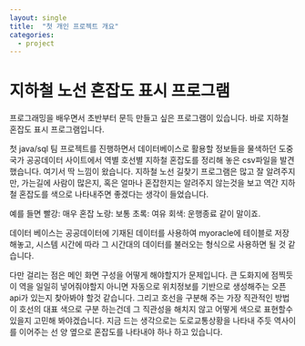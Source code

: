 ```yaml
---
layout: single
title:  "첫 개인 프로젝트 개요"
categories:
  - project
---
```


# 지하철 노선 혼잡도 표시 프로그램

프로그래밍을 배우면서 초반부터 문득 만들고 싶은 프로그램이 있습니다.
바로 지하철 혼잡도 표시 프로그램입니다. 

첫 java/sql 팀 프로젝트를 진행하면서 데이터베이스로 활용할 정보들을 물색하던 도중
국가 공공데이터 사이트에서 역별 호선별 지하철 혼잡도를 정리해 놓은 csv파일을 발견했습니다.
여기서 딱 느낌이 왔습니다. 지하철 노선 길찾기 프로그램은 많고 잘 알려주지만, 가는길에 사람이 많은지, 혹은 얼마나 혼잡한지는
알려주지 않는것을 보고 역간 지하철 혼잡도를 색으로 나타내주면 좋겠다는 생각이 들었습니다.

예를 들면 빨강: 매우 혼잡
          노랑: 보통
          초록: 여유
          회색: 운행종료
같이 말이죠.

데이터 베이스는 공공데이터에 기재된 데이터를 사용하여 myoracle에 테이블로 저장해놓고, 시스템 시간에 따라 그 시간대의
데이터를 불러오는 형식으로 사용하면 될 것 같습니다.

다만 걸리는 점은 메인 화면 구성을 어떻게 해야할지가 문제입니다. 큰 도화지에 점찍듯이 역을 일일히 넣어줘야할지
아니면 자동으로 위치정보를 기반으로 생성해주는 오픈 api가 있는지 찾아봐야 할것 같습니다.
그리고 호선을 구분해 주는 가장 직관적인 방법이 호선의 대표 색으로 구분 하는건데 그 직관성을 해치지 않고 어떻게 색으로 표현할수 있을지 
고민해 봐야겠습니다. 지금 드는 생각으로는 도로교통상황을 나타내 주듯 역사이를 이어주는 선 양 옆으로 혼잡도를 나타내야 하나 하고 있습니다.
